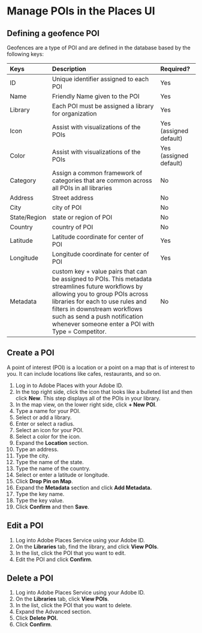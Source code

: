 # Manage POIs in the Places UI

## Defining a geofence POI

Geofences are a type of POI and are defined in the database based by the following keys:

| Keys | Description | Required? |
| :--- | :--- | :--- |
| ID | Unique identifier assigned to each POI | Yes |
| Name | Friendly Name given to the POI | Yes |
| Library | Each POI must be assigned a library for organization | Yes |
| Icon | Assist with visualizations of the POIs | Yes \(assigned default\) |
| Color | Assist with visualizations of the POIs | Yes \(assigned default\) |
| Category | Assign a common framework of categories that are common across all POIs in all libraries | No |
| Address | Street address | No |
| City | city of POI | No |
| State/Region | state or region of POI | No |
| Country | country of POI | No |
| Latitude | Latitude coordinate for center of POI | Yes |
| Longitude | Longitude coordinate for center of POI | Yes |
| Metadata | custom key + value pairs that can be assigned to POIs. This metadata streamlines future workflows by allowing you to group POIs across libraries for each to use rules and filters in downstream workflows such as send a push notification whenever someone enter a POI with Type = Competitor. | No |

## Create a POI

A point of interest \(POI\) is a location or a point on a map that is of interest to you. It can include locations like cafes, restaurants, and so on. 

1. Log in to Adobe Places with your Adobe ID.
2. In the top right side, click the icon that looks like a bulleted list and then click  **New**. This step displays all of the POIs in your library.
3. In the map view, on the lower right side, click **+ New POI**. 
4. Type a name for your POI.
5. Select or add a library.
6. Enter or select a radius. 
7. Select an icon for your POI.
8. Select a color for the icon.
9. Expand the **Location** section.
10. Type an address.
11. Type the city.
12. Type the name of the state.
13. Type the name of the country.
14. Select or enter a latitude or longitude.
15. Click **Drop Pin on Map**.
16. Expand the **Metadata** section and click **Add Metadata.**
17. Type the key name.
18. Type the key value.
19. Click **Confirm** and then **Save**.

## Edit a POI

1. Log into Adobe Places Service using your Adobe ID.
2. On the **Libraries** tab, find the library, and click **View POIs**. 
3. In the list, click the POI that you want to edit.
4. Edit the POI and click **Confirm**.

## Delete a POI

1. Log into Adobe Places Service using your Adobe ID.
2. On the **Libraries** tab, click **View POIs**. 
3. In the list, click the POI that you want to delete.
4. Expand the Advanced section.
5. Click **Delete POI.**
6. Click **Confirm**.

